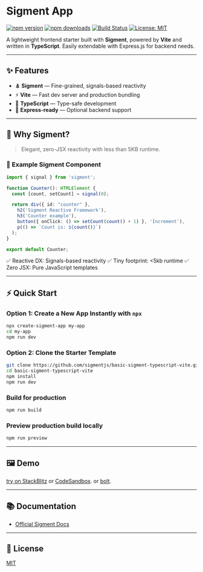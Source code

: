 # Sigment App

[![npm version](https://img.shields.io/npm/v/create-sigment-app?color=blue\&label=npm%20package)](https://www.npmjs.com/package/create-sigment-app)
[![npm downloads](https://img.shields.io/npm/dm/create-sigment-app?color=green\&label=npm%20downloads)](https://www.npmjs.com/package/create-sigment-app)
[![Build Status](https://img.shields.io/github/actions/workflow/status/sigmentjs/sigment/ci.yml?branch=main\&label=build\&color=brightgreen)](https://github.com/sigmentjs?tab=repositories)
[![License: MIT](https://img.shields.io/badge/license-MIT-blue.svg)](./LICENSE)

A lightweight frontend starter built with **Sigment**, powered by **Vite** and written in **TypeScript**. Easily extendable with Express.js for backend needs.

---

## ✨ Features

* 🯉 **Sigment** — Fine-grained, signals-based reactivity
* ⚡ **Vite** — Fast dev server and production bundling
* 📜 **TypeScript** — Type-safe development
* 🌿 **Express-ready** — Optional backend support

---

## 🌟 Why Sigment?

> Elegant, zero-JSX reactivity with less than 5KB runtime.

### 🔧 Example Sigment Component

```ts
import { signal } from 'sigment';

function Counter(): HTMLElement {
  const [count, setCount] = signal(0);

  return div({ id: "counter" },
    h2('Sigment Reactive Framework'),
    h3('Counter example'),
    button({ onClick: () => setCount(count() + 1) }, 'Increment'),
    p(() => `Count is: ${count()}`)
  );
}

export default Counter;
```

✅ Reactive DX: Signals-based reactivity
✅ Tiny footprint: <5kb runtime
✅ Zero JSX: Pure JavaScript templates

---

## ⚡ Quick Start

### Option 1: Create a New App Instantly with `npx`

```bash
npx create-sigment-app my-app
cd my-app
npm run dev
```

### Option 2: Clone the Starter Template

```bash
git clone https://github.com/sigmentjs/basic-sigment-typescript-vite.git
cd basic-sigment-typescript-vite
npm install
npm run dev
```

### Build for production

```bash
npm run build
```

### Preview production build locally

```bash
npm run preview
```

---

## 🖼️ Demo

 [try on StackBlitz](https://stackblitz.com/github/sigmentjs/basic-sigment-typescript-vite?file=README.md) 
 or 
 [CodeSandbox](https://codesandbox.io/p/github/sigmentjs/basic-sigment-typescript-vite/main).
 or 
 [bolt](https://bolt.new/github/sigmentjs/basic-sigment-typescript-vit).

---

## 📚 Documentation

* [Official Sigment Docs](https://sigment.dev)

---

## 📄 License

[MIT](./LICENSE)
